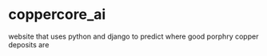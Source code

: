 # coppercore_ai
website that uses python and django to predict where good porphry copper deposits are
